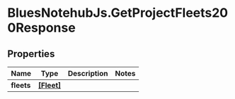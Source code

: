 # BluesNotehubJs.GetProjectFleets200Response

## Properties

Name | Type | Description | Notes
------------ | ------------- | ------------- | -------------
**fleets** | [**[Fleet]**](Fleet.md) |  | 


